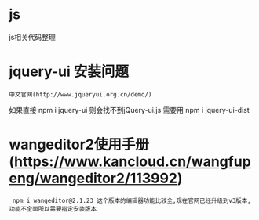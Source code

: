 # js
js相关代码整理


# jquery-ui 安装问题  
    中文官网(http://www.jqueryui.org.cn/demo/)
  如果直接 npm i jquery-ui 则会找不到jQuery-ui.js
  需要用 npm i jquery-ui-dist
  
# wangeditor2使用手册(https://www.kancloud.cn/wangfupeng/wangeditor2/113992)

     npm i wangeditor@2.1.23 这个版本的编辑器功能比较全,现在官网已经升级到v3版本,功能不全面所以需要指定安装版本